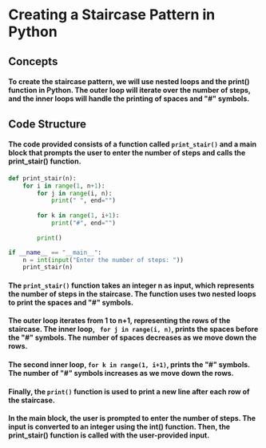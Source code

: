 # Creating a Staircase Pattern in Python
##  Concepts
#### To create the staircase pattern, we will use nested loops and the print() function in Python. The outer loop will iterate over the number of steps, and the inner loops will handle the printing of spaces and "#" symbols.

## Code Structure
#### The code provided consists of a function called ``` print_stair() ``` and a main block that prompts the user to enter the number of steps and calls the print_stair() function.

```python
def print_stair(n):
    for i in range(1, n+1):
        for j in range(i, n):
            print(" ", end="")
        
        for k in range(1, i+1):
            print("#", end="")
        
        print()

if __name__ == "__main__":
    n = int(input("Enter the number of steps: "))
    print_stair(n)
```
#### The ``` print_stair() ``` function takes an integer n as input, which represents the number of steps in the staircase. The function uses two nested loops to print the spaces and "#" symbols.

#### The outer loop iterates from 1 to n+1, representing the rows of the staircase. The inner loop, ``` for j in range(i, n)```, prints the spaces before the "#" symbols. The number of spaces decreases as we move down the rows.

#### The second inner loop, ```for k in range(1, i+1)```, prints the "#" symbols. The number of "#" symbols increases as we move down the rows.

#### Finally, the ```print()``` function is used to print a new line after each row of the staircase.

#### In the main block, the user is prompted to enter the number of steps. The input is converted to an integer using the int() function. Then, the print_stair() function is called with the user-provided input.

